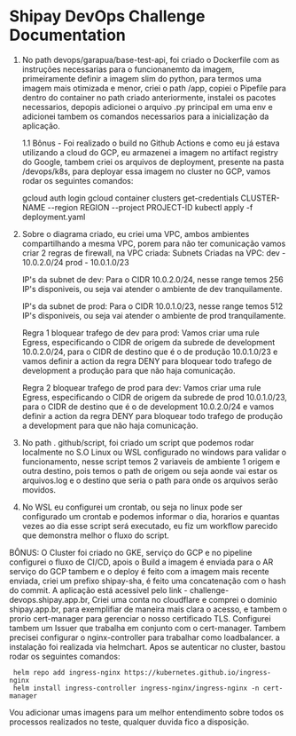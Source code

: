 # Shipay DevOps Challenge Documentation

1. No path devops/garapua/base-test-api, foi criado o Dockerfile com as instruções necessarias para o funcionanemto da imagem, primeiramente definir a imagem slim do python, para termos uma imagem mais otimizada e menor, criei o path /app, copiei o Pipefile para dentro do container no path criado anteriormente, instalei os pacotes necessarios, depopis adicionei o arquivo .py principal em uma env e adicionei tambem os comandos necessarios para a inicialização da aplicação.

    1.1 Bônus - Foi realizado o build no Github Actions e como eu já estava utilizando a cloud do GCP, eu armazenei a imagem no artifact registry do Google, tambem criei os arquivos de deployment, presente na pasta /devops/k8s,
    para deployar essa imagem no cluster no GCP, vamos rodar os seguintes comandos:

    gcloud auth login
    gcloud container clusters get-credentials CLUSTER-NAME --region REGION --project PROJECT-ID
    kubectl apply -f deployment.yaml


2. Sobre o diagrama criado, eu criei uma VPC, ambos ambientes compartilhando a mesma VPC, porem para não ter comunicação vamos criar 2 regras de firewall, na VPC criada:
 Subnets Criadas na VPC:
 dev - 10.0.2.0/24
 prod - 10.0.1.0/23


    IP's da subnet de dev: Para o CIDR 10.0.2.0/24, nesse range temos 256 IP's disponiveis, ou seja vai atender o ambiente de dev tranquilamente.

    IP's da subnet de prod: Para o CIDR 10.0.1.0/23, nesse range temos 512 IP's disponiveis, ou seja vai atender o ambiente de prod tranquilamente.


    Regra 1 bloquear trafego de dev para prod: Vamos criar uma rule Egress, especificando o CIDR de origem da subrede de development 10.0.2.0/24, para o CIDR de destino que é o de produção 10.0.1.0/23 e vamos definir a action da regra DENY para bloquear todo trafego de development a produção para que não haja comunicação. 

    Regra 2 bloquear trafego de prod para dev: Vamos criar uma rule Egress, especificando o CIDR de origem da subrede de prod 10.0.1.0/23, para o CIDR de destino que é o de development 10.0.2.0/24 e vamos definir a action da regra DENY para bloquear todo trafego de produção a development para que não haja comunicação.

3. No path . github/script, foi criado um script que podemos rodar localmente no S.O Linux ou WSL configurado no windows para validar o funcionamento, nesse script temos 2 variaveis de ambiente 1 origem e outra destino, pois temos o path de origem ou seja aonde vai estar os arquivos.log e o destino que seria o path para onde os arquivos serão movidos.

4. No WSL eu configurei um crontab, ou seja no linux pode ser configurado um crontab e podemos informar o dia, horarios e quantas vezes ao dia esse script será executado, eu fiz um workflow parecido que demonstra melhor o fluxo do script.


BÔNUS: O Cluster foi criado no GKE, serviço do GCP e no pipeline configurei o fluxo de CI/CD, apois o Build a imagem é enviada para o AR serviço do GCP tambem e o deploy é feito com a imagem mais recente enviada, criei um prefixo shipay-sha, é feito uma concatenação com o hash do commit. A aplicação está acessivel pelo link - challenge-devops.shipay.app.br, Criei uma conta no cloudflare e comprei o dominio shipay.app.br, para exemplifiar de maneira mais clara o acesso, e tambem o prorio cert-manager para gerenciar o nosso certificado TLS. Configurei tambem um Issuer que trabalha em conjunto com o cert-manager. Tambem precisei configurar o nginx-controller para trabalhar como loadbalancer. a instalação foi realizada via helmchart. Apos se autenticar no cluster, bastou rodar os seguintes comandos:

     helm repo add ingress-nginx https://kubernetes.github.io/ingress-nginx
     helm install ingress-controller ingress-nginx/ingress-nginx -n cert-manager

Vou adicionar umas imagens para um melhor entendimento sobre todos os processos realizados no teste, qualquer duvida fico a disposição.